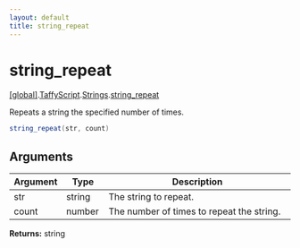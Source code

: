 ```yaml
---
layout: default
title: string_repeat
---
```


# string_repeat

[\[global\]]({{site.baseurl}}/docs/).[TaffyScript]({{site.baseurl}}/docs/TaffyScript/).[Strings]({{site.baseurl}}/docs/TaffyScript/Strings/).[string_repeat]({{site.baseurl}}/docs/TaffyScript/Strings/string_repeat/)

Repeats a string the specified number of times.

```cs
string_repeat(str, count)
```

## Arguments

<table>
  <col width="15%">
  <col width="15%">
  <thead>
    <tr>
      <th>Argument</th>
      <th>Type</th>
      <th>Description</th>
    </tr>
  </thead>
  <tbody>
    <tr>
      <td>str</td>
      <td>string</td>
      <td>The string to repeat.</td>
    </tr>
    <tr>
      <td>count</td>
      <td>number</td>
      <td>The number of times to repeat the string.</td>
    </tr>
  </tbody>
</table>

**Returns:** string

